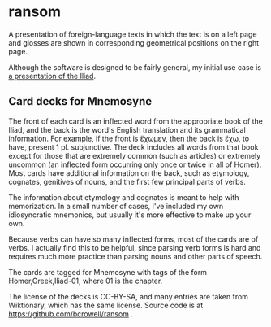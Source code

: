 ransom
======

A presentation of foreign-language texts in which the text is on a left page and
glosses are shown in corresponding geometrical positions on the right page.

Although the software is designed to be fairly general, my initial use case
is [a presentation of the Iliad](https://bcrowell.github.io/ransom/).

## Card decks for Mnemosyne

The front of each card is an inflected word from the appropriate book of the Iliad,
and the back is the word's English translation and its grammatical
information. For example, if the front is ἔχωμεν, then the back is
ἔχω, to have, present 1 pl. subjunctive. The deck includes all words from
that book except for those that are extremely common (such as articles)
or extremely uncommon (an inflected form occurring only once or twice
in all of Homer). Most cards have additional information on the back,
such as etymology, cognates, genitives of nouns, and the first few
principal parts of verbs.

The information about etymology and cognates is
meant to help with memorization. In a small number of cases, I've included my own
idiosyncratic mnemonics, but usually it's more effective to make up your own.

Because verbs can have so many inflected forms, most of the cards are
of verbs. I actually find this to be helpful, since parsing verb forms
is hard and requires much more practice than parsing nouns and other parts
of speech.

The cards are tagged for Mnemosyne with tags of the form Homer,Greek,Iliad-01,
where 01 is the chapter.

The license of the decks is CC-BY-SA, and many entries are taken from
Wiktionary, which has the same license. Source code is at
https://github.com/bcrowell/ransom .
